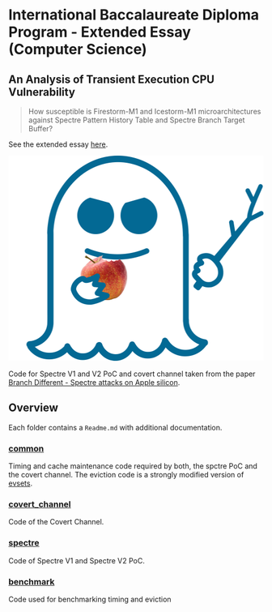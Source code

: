 # International Baccalaureate Diploma Program - Extended Essay (Computer Science)

## An Analysis of Transient Execution CPU Vulnerability

> How susceptible is Firestorm-M1 and Icestorm-M1 microarchitectures against Spectre Pattern History Table and Spectre Branch Target Buffer?

See the extended essay [here](https://docs.google.com/document/d/1tniHXceWUjvTjvh8Rs5kx8cf3TvMBxwdHr3HIA7PSAI/edit?usp=sharing).

<img src="logo.png" width="512" height="405">


Code for Spectre V1 and V2 PoC and covert channel taken from the paper [Branch Different - Spectre attacks on Apple silicon](https://misc0110.net/files/applespectre_dimva22.pdf).

## Overview
Each folder contains a `Readme.md` with additional documentation.

### [common](common)
Timing and cache maintenance code required by both, the spctre PoC and the covert channel.
The eviction code is a strongly modified version of [evsets](https://github.com/cgvwzq/evsets).

### [covert_channel](covert_channel)
Code of the Covert Channel.

### [spectre](spectre)
Code of Spectre V1 and Spectre V2 PoC.

### [benchmark](benchmark)
Code used for benchmarking timing and eviction
